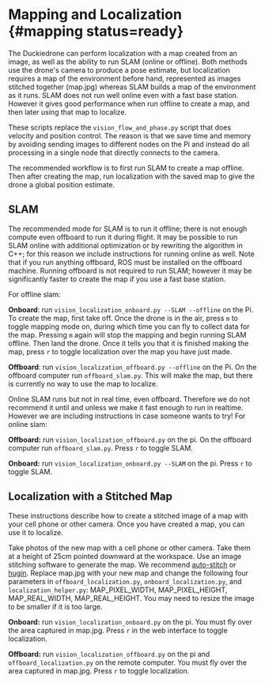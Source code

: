 # Mapping and Localization {#mapping status=ready}

The Duckiedrone can perform localization with a map created from an
image, as well as the ability to run SLAM (online or offline).  Both
methods use the drone's camera to produce a pose estimate, but
localization requires a map of the environment before hand,
represented as images stitched together (map.jpg) whereas SLAM builds
a map of the environment as it runs. SLAM does not run well online
even with a fast base station. However it gives good performance when
run offline to create a map, and then later using that map to
localize. 

These scripts replace the `vision_flow_and_phase.py` script that does
velocity and position control.  The reason is that we save time and
memory by avoiding sending images to different nodes on the Pi and
instead do all processing in a single node that directly connects to
the camera.

The recommended workflow is to first run SLAM to create a map offline.
Then after creating the map, run localization with the saved map to
give the drone a global position estimate. 

## SLAM

The recommended mode for SLAM is to run it offline; there is not
enough compute even offboard to run it during flight.  It may be
possible to run SLAM online with additional optimization or by
rewriting the algorithm in C++; for this reason we include
instructions for running online as well.  Note that if you run
anything offboard, ROS must be installed on the offboard machine.
Running offboard is not required to run SLAM; however it may be
significantly faster to create the map if you use a fast base station.

For offline slam:

**Onboard**: run `vision_localization_onboard.py --SLAM --offline` on
  the Pi. To create the map, first take off.  Once the drone is in the air,
press `m` to toggle mapping mode on, during which time you can fly to
collect data for the map. Pressing `m` again will stop the mapping and
begin running SLAM offline.  Then land the drone.  Once it tells you
that it is finished making the map, press `r` to toggle localization
over the map you have just made.  


**Offboard**: run `vision_localization_offboard.py --offline` on the
  Pi. On the offboard computer run `offboard_slam.py`.  This will make
  the map, but there is currently no way to use the map to localize.


Online SLAM runs but not in real time, even offboard.  Therefore we do
not recommend it until and unless we make it fast enough to run in
realtime.  However we are including instructions in case someone wants
to try!  For online slam:

**Offboard:** run `vision_localization_offboard.py` on the pi. On the
  offboard computer run `offboard_slam.py`. Press `r` to toggle SLAM.

**Onboard:** run `vision_localization_onboard.py --SLAM` on the
  pi. Press `r` to toggle SLAM.


<!--
 Once the map has been created, you can use it to localize by running:
  `vision_localization_onboard.py --SLAM --offline --read [name of map
  file]`. Press `r` to toggle localization as if you were running the
  normal localization code.
-->


## Localization with a Stitched Map

These instructions describe how to create a stitched image of a map
with your cell phone or other camera.  Once you have created a map,
you can use it to localize.

Take photos of the new map with a cell phone or other camera. Take
  them at a height of $25\mbox{cm}$ pointed downward at the workspace.
  Use an image stitching software to generate the map. We recommend
  [auto-stitch](http://matthewalunbrown.com/autostitch/autostitch.html)
  or [hugin](http://hugin.sourceforge.net/). Replace map.jpg with your
  new map and change the following four parameters in
  `offboard_localization.py`, `onboard_localization.py`, and
  `localization_helper.py`: MAP_PIXEL_WIDTH, MAP_PIXEL_HEIGHT,
  MAP_REAL_WIDTH, MAP_REAL_HEIGHT. You may need to resize the image to
  be smaller if it is too large.


**Onboard:** run `vision_localization_onboard.py` on the pi. You must fly over the area captured in map.jpg. Press `r` in the web interface to toggle localization.

**Offboard:** run `vision_localization_offboard.py` on the pi and `offboard_localization.py` on the remote computer. You must fly over the area captured in map.jpg. Press `r` to toggle localization.


